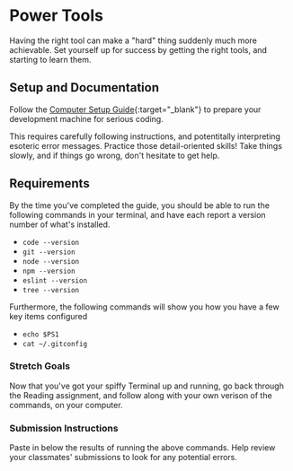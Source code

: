 # Power Tools

Having the right tool can make a "hard" thing suddenly much more achievable. Set yourself up for success by getting the right tools, and starting to learn them. 

## Setup and Documentation

Follow the [Computer Setup Guide](http://codefellows.github.io/code-201-prework/prework/){:target="_blank"} to prepare your development machine for serious coding. 

This requires carefully following instructions, and potentitally interpreting esoteric error messages. Practice those detail-oriented skills! Take things slowly, and if things go wrong, don't hesitate to get help. 

## Requirements

By the time you've completed the guide, you should be able to run the following commands in your terminal, and have each report a version number of what's installed. 

- `code --version`
- `git --version`
- `node --version`
- `npm --version`
- `eslint --version`
- `tree --version`

Furthermore, the following commands will show you how you have a few key items configured

- `echo $PS1`
- `cat ~/.gitconfig`


### Stretch Goals

Now that you've got your spiffy Terminal up and running, go back through the Reading assignment, and follow along with your own verison of the commands, on your computer. 

### Submission Instructions

Paste in below the results of running the above commands. Help review your classmates' submissions to look for any potential errors. 
